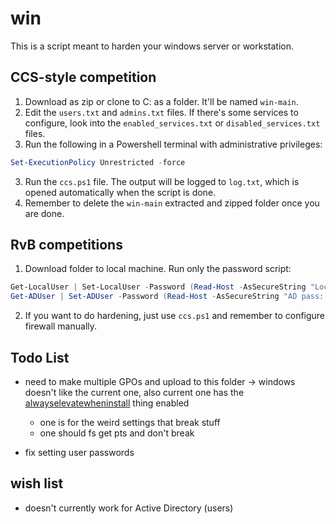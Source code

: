 # win
This is a script meant to harden your windows server or workstation.

## CCS-style competition 
  1. Download as zip or clone to C: as a folder. It'll be named ```win-main```.
  2. Edit the `users.txt` and `admins.txt` files. If there's some services to configure, look into the `enabled_services.txt` or `disabled_services.txt` files.
  2. Run the following in a Powershell terminal with administrative privileges:
  ```powershell
  Set-ExecutionPolicy Unrestricted -force
  ```
  3. Run the `ccs.ps1` file. The output will be logged to `log.txt`, which is opened automatically when the script is done.
  4. Remember to delete the `win-main` extracted and zipped folder once you are done.

## RvB competitions
1. Download folder to local machine. Run only the password script:
```powershell
Get-LocalUser | Set-LocalUser -Password (Read-Host -AsSecureString "Local Pass: ")
Get-ADUser | Set-ADUser -Password (Read-Host -AsSecureString "AD pass: ")
```
2. If you want to do hardening, just use `ccs.ps1` and remember to configure firewall manually.

## Todo List
- need to make multiple GPOs and upload to this folder -> windows doesn't like the current one, also current one has the [alwayselevatewheninstall](https://dmcxblue.gitbook.io/red-team-notes/privesc/unquoted-service-path) thing enabled 
  - one is for the weird settings that break stuff
  - one should fs get pts and don't break

- fix setting user passwords
## wish list
- doesn't currently work for Active Directory (users)
